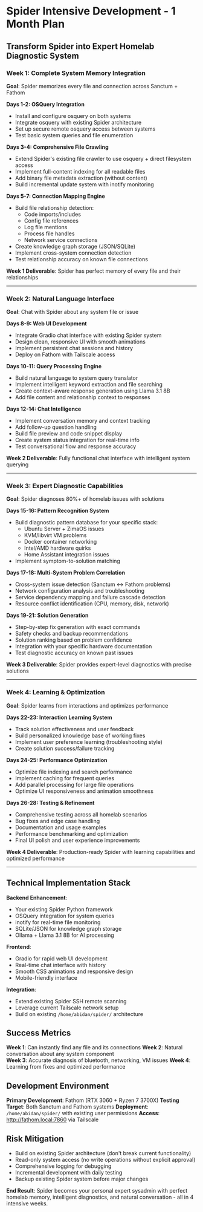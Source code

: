 # Spider Intensive Development - 1 Month Plan
## Transform Spider into Expert Homelab Diagnostic System

### **Week 1: Complete System Memory Integration**
**Goal**: Spider memorizes every file and connection across Sanctum + Fathom

**Days 1-2: OSQuery Integration**
- Install and configure osquery on both systems
- Integrate osquery with existing Spider architecture
- Set up secure remote osquery access between systems
- Test basic system queries and file enumeration

**Days 3-4: Comprehensive File Crawling**
- Extend Spider's existing file crawler to use osquery + direct filesystem access
- Implement full-content indexing for all readable files
- Add binary file metadata extraction (without content)
- Build incremental update system with inotify monitoring

**Days 5-7: Connection Mapping Engine**
- Build file relationship detection:
  - Code imports/includes
  - Config file references  
  - Log file mentions
  - Process file handles
  - Network service connections
- Create knowledge graph storage (JSON/SQLite)
- Implement cross-system connection detection
- Test relationship accuracy on known file connections

**Week 1 Deliverable**: Spider has perfect memory of every file and their relationships

---

### **Week 2: Natural Language Interface**
**Goal**: Chat with Spider about any system file or issue

**Days 8-9: Web UI Development**
- Integrate Gradio chat interface with existing Spider system
- Design clean, responsive UI with smooth animations
- Implement persistent chat sessions and history
- Deploy on Fathom with Tailscale access

**Days 10-11: Query Processing Engine**
- Build natural language to system query translator
- Implement intelligent keyword extraction and file searching
- Create context-aware response generation using Llama 3.1 8B
- Add file content and relationship context to responses

**Days 12-14: Chat Intelligence**
- Implement conversation memory and context tracking
- Add follow-up question handling
- Build file preview and code snippet display
- Create system status integration for real-time info
- Test conversational flow and response accuracy

**Week 2 Deliverable**: Fully functional chat interface with intelligent system querying

---

### **Week 3: Expert Diagnostic Capabilities**
**Goal**: Spider diagnoses 80%+ of homelab issues with solutions

**Days 15-16: Pattern Recognition System**
- Build diagnostic pattern database for your specific stack:
  - Ubuntu Server + ZimaOS issues
  - KVM/libvirt VM problems
  - Docker container networking
  - Intel/AMD hardware quirks
  - Home Assistant integration issues
- Implement symptom-to-solution matching

**Days 17-18: Multi-System Problem Correlation**
- Cross-system issue detection (Sanctum ↔ Fathom problems)
- Network configuration analysis and troubleshooting
- Service dependency mapping and failure cascade detection
- Resource conflict identification (CPU, memory, disk, network)

**Days 19-21: Solution Generation**
- Step-by-step fix generation with exact commands
- Safety checks and backup recommendations  
- Solution ranking based on problem confidence
- Integration with your specific hardware documentation
- Test diagnostic accuracy on known past issues

**Week 3 Deliverable**: Spider provides expert-level diagnostics with precise solutions

---

### **Week 4: Learning & Optimization**
**Goal**: Spider learns from interactions and optimizes performance

**Days 22-23: Interaction Learning System**
- Track solution effectiveness and user feedback
- Build personalized knowledge base of working fixes
- Implement user preference learning (troubleshooting style)
- Create solution success/failure tracking

**Days 24-25: Performance Optimization**
- Optimize file indexing and search performance
- Implement caching for frequent queries
- Add parallel processing for large file operations
- Optimize UI responsiveness and animation smoothness

**Days 26-28: Testing & Refinement**
- Comprehensive testing across all homelab scenarios
- Bug fixes and edge case handling
- Documentation and usage examples
- Performance benchmarking and optimization
- Final UI polish and user experience improvements

**Week 4 Deliverable**: Production-ready Spider with learning capabilities and optimized performance

---

## Technical Implementation Stack

**Backend Enhancement**:
- Your existing Spider Python framework
- OSQuery integration for system queries
- inotify for real-time file monitoring
- SQLite/JSON for knowledge graph storage
- Ollama + Llama 3.1 8B for AI processing

**Frontend**:
- Gradio for rapid web UI development
- Real-time chat interface with history
- Smooth CSS animations and responsive design
- Mobile-friendly interface

**Integration**:
- Extend existing Spider SSH remote scanning
- Leverage current Tailscale network setup
- Build on existing `/home/abidan/spider/` architecture

## Success Metrics

**Week 1**: Can instantly find any file and its connections
**Week 2**: Natural conversation about any system component  
**Week 3**: Accurate diagnosis of bluetooth, networking, VM issues
**Week 4**: Learning from fixes and optimized performance

## Development Environment

**Primary Development**: Fathom (RTX 3060 + Ryzen 7 3700X)
**Testing Target**: Both Sanctum and Fathom systems
**Deployment**: `/home/abidan/spider/` with existing user permissions
**Access**: http://fathom.local:7860 via Tailscale

## Risk Mitigation

- Build on existing Spider architecture (don't break current functionality)
- Read-only system access (no write operations without explicit approval)
- Comprehensive logging for debugging
- Incremental development with daily testing
- Backup existing Spider system before major changes

**End Result**: Spider becomes your personal expert sysadmin with perfect homelab memory, intelligent diagnostics, and natural conversation - all in 4 intensive weeks.
